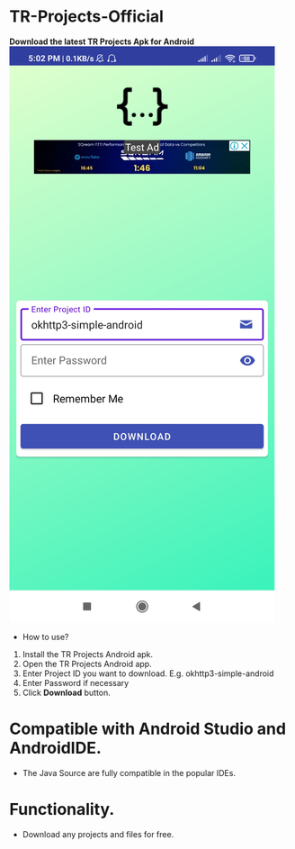 # TR-Projects-Official
**Download the latest TR Projects Apk for Android**
![alt text](https://github.com/arcans1998/tr-projects-official/blob/8c7cbb2b370ca23b448a91ea812318410df82805/Screenshot_2022-06-08-17-02-46-612_com.trprojects.net.jpg)
- How to use?
1. Install the TR Projects Android apk.
2. Open the TR Projects Android app.
3. Enter Project ID you want to download. E.g. okhttp3-simple-android
4. Enter Password if necessary
5. Click **Download** button.

# Compatible with Android Studio and AndroidIDE.
- The Java Source are fully compatible in the popular IDEs.

# Functionality.
- Download any projects and files for free.

